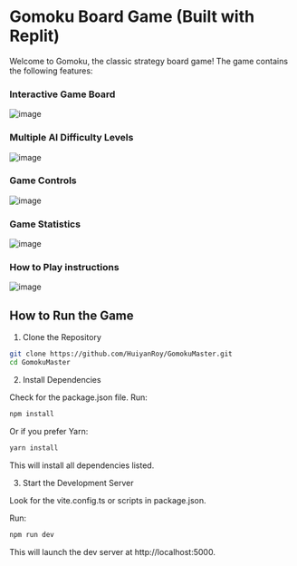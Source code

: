 # Gomoku Board Game (Built with Replit)

Welcome to Gomoku, the classic strategy board game! The game contains the following features: 

### Interactive Game Board
![image](https://github.com/user-attachments/assets/ef5b72a9-4c19-40bb-8c24-f185097fdf6d)


### Multiple AI Difficulty Levels
![image](https://github.com/user-attachments/assets/1925ade4-7bbd-477c-a97e-ecb80e8871d6)

### Game Controls
![image](https://github.com/user-attachments/assets/4ec32e8e-c01d-4f3b-be34-bd177ad39545)

### Game Statistics

![image](https://github.com/user-attachments/assets/d3628669-81a9-46c8-8aba-0c9760042fb9)

### How to Play instructions
![image](https://github.com/user-attachments/assets/6d2bbc05-2501-4ccb-94cf-d0a73e181d91)

## How to Run the Game

1. Clone the Repository
```bash
git clone https://github.com/HuiyanRoy/GomokuMaster.git
cd GomokuMaster
```

2. Install Dependencies

Check for the package.json file. Run:
```bash
npm install
```
Or if you prefer Yarn:
```bash
yarn install
```
This will install all dependencies listed.

3. Start the Development Server

Look for the vite.config.ts or scripts in package.json.

Run:
```bash
npm run dev
```
This will launch the dev server at http://localhost:5000.
